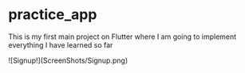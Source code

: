 # practice_app

<p> This is my first main project on Flutter where I am going to implement everything I have learned so far</p>
![Signup!](ScreenShots/Signup.png)
